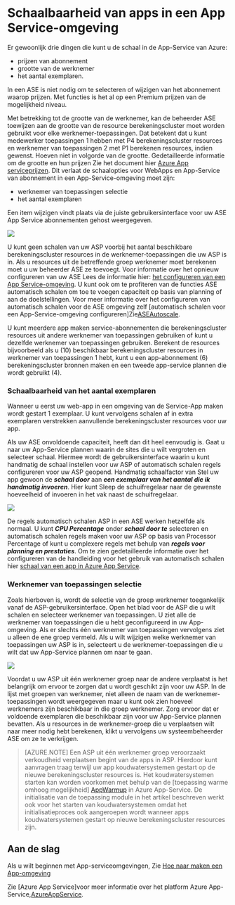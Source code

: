 <properties 
    pageTitle="Hoe u de schaal van een App in een App Service-omgeving" 
    description="Schaalbaarheid van een app in een App Service-omgeving" 
    services="app-service" 
    documentationCenter="" 
    authors="ccompy" 
    manager="stefsch" 
    editor="jimbe"/>

<tags 
    ms.service="app-service" 
    ms.workload="na" 
    ms.tgt_pltfrm="na" 
    ms.devlang="na" 
    ms.topic="article" 
    ms.date="10/17/2016" 
    ms.author="ccompy"/>

# <a name="scaling-apps-in-an-app-service-environment"></a>Schaalbaarheid van apps in een App Service-omgeving #

Er gewoonlijk drie dingen die kunt u de schaal in de App-Service van Azure:

- prijzen van abonnement
- grootte van de werknemer 
- het aantal exemplaren.

In een ASE is niet nodig om te selecteren of wijzigen van het abonnement waarop prijzen.  Met functies is het al op een Premium prijzen van de mogelijkheid niveau.  

Met betrekking tot de grootte van de werknemer, kan de beheerder ASE toewijzen aan de grootte van de resource berekeningscluster moet worden gebruikt voor elke werknemer-toepassingen.  Dat betekent dat u kunt medewerker toepassingen 1 hebben met P4 berekeningscluster resources en werknemer van toepassingen 2 met P1 berekenen resources, indien gewenst.  Hoeven niet in volgorde van de grootte.  Gedetailleerde informatie om de grootte en hun prijzen Zie het document hier [Azure App serviceprijzen][AppServicePricing].  Dit verlaat de schaalopties voor WebApps en App-Service van abonnement in een App-Service-omgeving moet zijn:

- werknemer van toepassingen selectie
- het aantal exemplaren

Een item wijzigen vindt plaats via de juiste gebruikersinterface voor uw ASE App Service abonnementen gehost weergegeven.  

![][1]

U kunt geen schalen van uw ASP voorbij het aantal beschikbare berekeningscluster resources in de werknemer-toepassingen die uw ASP is in.  Als u resources uit de betreffende groep werknemer moet berekenen moet u uw beheerder ASE ze toevoegt.  Voor informatie over het opnieuw configureren van uw ASE Lees de informatie hier: [het configureren van een App Service-omgeving][HowtoConfigureASE].  U kunt ook om te profiteren van de functies ASE automatisch schalen om toe te voegen capaciteit op basis van planning of aan de doelstellingen.  Voor meer informatie over het configureren van automatisch schalen voor de ASE omgeving zelf [automatisch schalen voor een App-Service-omgeving configureren]Zie[ASEAutoscale].

U kunt meerdere app maken service-abonnementen die berekeningscluster resources uit andere werknemer van toepassingen gebruiken of kunt u dezelfde werknemer van toepassingen gebruiken.  Berekent de resources bijvoorbeeld als u (10) beschikbaar berekeningscluster resources in werknemer van toepassingen 1 hebt, kunt u een app-abonnement (6) berekeningscluster bronnen maken en een tweede app-service plannen die wordt gebruikt (4).

### <a name="scaling-the-number-of-instances"></a>Schaalbaarheid van het aantal exemplaren ###

Wanneer u eerst uw web-app in een omgeving van de Service-App maken wordt gestart 1 exemplaar.  U kunt vervolgens schalen af in extra exemplaren verstrekken aanvullende berekeningscluster resources voor uw app.   

Als uw ASE onvoldoende capaciteit, heeft dan dit heel eenvoudig is.  Gaat u naar uw App-Service plannen waarin de sites die u wilt vergroten en selecteer schaal.  Hiermee wordt de gebruikersinterface waarin u kunt handmatig de schaal instellen voor uw ASP of automatisch schalen regels configureren voor uw ASP geopend.  Handmatig schaalfactor van Stel uw app gewoon de ***schaal door*** aan ***een exemplaar van het aantal die ik handmatig invoeren***.  Hier kunt Sleep de schuifregelaar naar de gewenste hoeveelheid of invoeren in het vak naast de schuifregelaar.  

![][2] 

De regels automatisch schalen ASP in een ASE werken hetzelfde als normaal.  U kunt ***CPU Percentage*** onder ***schaal door te*** selecteren en automatisch schalen regels maken voor uw ASP op basis van Processor Percentage of kunt u complexere regels met behulp van ***regels voor planning en prestaties***.  Om te zien gedetailleerde informatie over het configureren van de handleiding voor het gebruik van automatisch schalen hier [schaal van een app in Azure App Service][AppScale]. 


### <a name="worker-pool-selection"></a>Werknemer van toepassingen selectie ###

Zoals hierboven is, wordt de selectie van de groep werknemer toegankelijk vanaf de ASP-gebruikersinterface.  Open het blad voor de ASP die u wilt schalen en selecteer werknemer van toepassingen.  U ziet alle de werknemer van toepassingen die u hebt geconfigureerd in uw App-omgeving.  Als er slechts één werknemer van toepassingen vervolgens ziet u alleen de ene groep vermeld.  Als u wilt wijzigen welke werknemer van toepassingen uw ASP is in, selecteert u de werknemer-toepassingen die u wilt dat uw App-Service plannen om naar te gaan.  

![][3]

Voordat u uw ASP uit één werknemer groep naar de andere verplaatst is het belangrijk om ervoor te zorgen dat u wordt geschikt zijn voor uw ASP.  In de lijst met groepen van werknemer, niet alleen de naam van de werknemer-toepassingen wordt weergegeven maar u kunt ook zien hoeveel werknemers zijn beschikbaar in die groep werknemer.  Zorg ervoor dat er voldoende exemplaren die beschikbaar zijn voor uw App-Service plannen bevatten.  Als u resources in de werknemer-groep die u verplaatsen wilt naar meer nodig hebt berekenen, klikt u vervolgens uw systeembeheerder ASE om ze te verkrijgen.  

> [AZURE.NOTE] Een ASP uit één werknemer groep veroorzaakt verkoudheid verplaatsen begint van de apps in ASP.  Hierdoor kunt aanvragen traag terwijl uw app koudwatersystemen gestart op de nieuwe berekeningscluster resources is.  Het koudwatersystemen starten kan worden voorkomen met behulp van de [toepassing warme omhoog mogelijkheid] [ AppWarmup] in Azure App-Service.  De initialisatie van de toepassing module in het artikel beschreven werkt ook voor het starten van koudwatersystemen omdat het initialisatieproces ook aangeroepen wordt wanneer apps koudwatersystemen gestart op nieuwe berekeningscluster resources zijn. 

## <a name="getting-started"></a>Aan de slag

Als u wilt beginnen met App-serviceomgevingen, Zie [Hoe naar maken een App-omgeving][HowtoCreateASE]

Zie [Azure App Service]voor meer informatie over het platform Azure App-Service,[AzureAppService].

<!--Image references-->
[1]: ./media/app-service-web-scale-a-web-app-in-an-app-service-environment/aseappscale-aspblade.png
[2]: ./media/app-service-web-scale-a-web-app-in-an-app-service-environment/aseappscale-manualscale.png
[3]: ./media/app-service-web-scale-a-web-app-in-an-app-service-environment/aseappscale-sizescale.png

<!--Links-->
[WhatisASE]: http://azure.microsoft.com/documentation/articles/app-service-app-service-environment-intro/
[ScaleWebapp]: http://azure.microsoft.com/documentation/articles/web-sites-scale/
[HowtoCreateASE]: http://azure.microsoft.com/documentation/articles/app-service-web-how-to-create-an-app-service-environment/
[HowtoConfigureASE]: http://azure.microsoft.com/documentation/articles/app-service-web-configure-an-app-service-environment/
[CreateWebappinASE]: http://azure.microsoft.com/documentation/articles/app-service-web-how-to-create-a-web-app-in-an-ase/
[Appserviceplans]: http://azure.microsoft.com/documentation/articles/azure-web-sites-web-hosting-plans-in-depth-overview/
[AppServicePricing]: http://azure.microsoft.com/pricing/details/app-service/ 
[AzureAppService]: http://azure.microsoft.com/documentation/articles/app-service-value-prop-what-is/
[ASEAutoscale]: http://azure.microsoft.com/documentation/articles/app-service-environment-auto-scale/
[AppScale]: http://azure.microsoft.com/documentation/articles/web-sites-scale/
[AppWarmup]: http://ruslany.net/2015/09/how-to-warm-up-azure-web-app-during-deployment-slots-swap/
